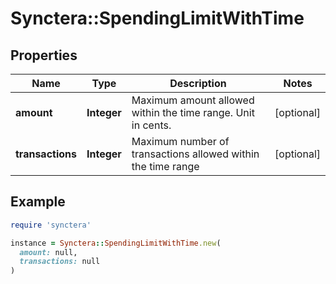 # Synctera::SpendingLimitWithTime

## Properties

| Name | Type | Description | Notes |
| ---- | ---- | ----------- | ----- |
| **amount** | **Integer** | Maximum amount allowed within the time range. Unit in cents. | [optional] |
| **transactions** | **Integer** | Maximum number of transactions allowed within the time range | [optional] |

## Example

```ruby
require 'synctera'

instance = Synctera::SpendingLimitWithTime.new(
  amount: null,
  transactions: null
)
```

